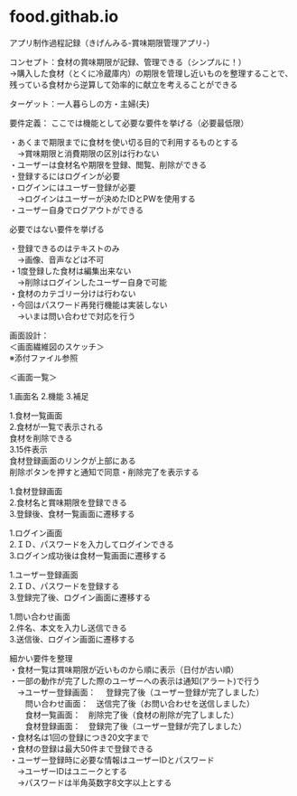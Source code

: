 # food.githab.io

アプリ制作過程記録（きげんみる-賞味期限管理アプリ-）

コンセプト：食材の賞味期限が記録、管理できる（シンプルに！）<br>
→購入した食材（とくに冷蔵庫内）の期限を管理し近いものを整理することで、残っている食材から逆算して効率的に献立を考えることができる

ターゲット：一人暮らしの方・主婦(夫)

要件定義：
ここでは機能として必要な要件を挙げる（必要最低限）

・あくまで期限までに食材を使い切る目的で利用するものとする<br>
　→賞味期限と消費期限の区別は行わない<br>
・ユーザーは食材名や期限を登録、閲覧、削除ができる<br>
・登録するにはログインが必要<br>
・ログインにはユーザー登録が必要<br>
　→ログインはユーザーが決めたIDとPWを使用する<br>
・ユーザー自身でログアウトができる<br>

必要ではない要件を挙げる

・登録できるのはテキストのみ<br>
　→画像、音声などは不可<br>
・1度登録した食材は編集出来ない<br>
　→削除はログインしたユーザー自身で可能<br>
・食材のカテゴリー分けは行わない<br>
・今回はパスワード再発行機能は実装しない<br>
　→いまは問い合わせで対応を行う<br>


画面設計：<br>
＜画面繊維図のスケッチ＞<br>
※添付ファイル参照

＜画面一覧＞

1.画面名
2.機能
3.補足<br>

1.食材一覧画面<br>
2.食材が一覧で表示される<br>
  食材を削除できる<br>
3.15件表示<br>
  食材登録画面のリンクが上部にある<br>
  削除ボタンを押すと通知で同意・削除完了を表示する<br>

1.食材登録画面<br>
2.食材名と賞味期限を登録できる<br>
3.登録後、食材一覧画面に遷移する<br>

1.ログイン画面<br>
2.ＩＤ、パスワードを入力してログインできる<br>
3.ログイン成功後は食材一覧画面に遷移する<br>

1.ユーザー登録画面<br>
2.ＩＤ、パスワードを登録する<br>
3.登録完了後、ログイン画面に遷移する<br>

1.問い合わせ画面<br>
2.件名、本文を入力し送信できる<br>
3.送信後、ログイン画面に遷移する<br>


細かい要件を整理<br>
・食材一覧は賞味期限が近いものから順に表示（日付が古い順）<br>
・一部の動作が完了した際のユーザーへの表示は通知(アラート)で行う<br>
　→ユーザー登録画面：　 登録完了後（ユーザー登録が完了しました）<br>
　　問い合わせ画面：　送信完了後（お問い合わせを送信しました）<br>
　　食材一覧画面：　削除完了後（食材の削除が完了しました）<br>
　　食材登録画面：　登録完了後（ユーザー登録が完了しました）<br>
・食材名は1回の登録につき20文字まで<br>
・食材の登録は最大50件まで登録できる<br>
・ユーザー登録時に必要な情報はユーザーIDとパスワード<br>
　→ユーザーIDはユニークとする<br>
　→パスワードは半角英数字8文字以上とする






